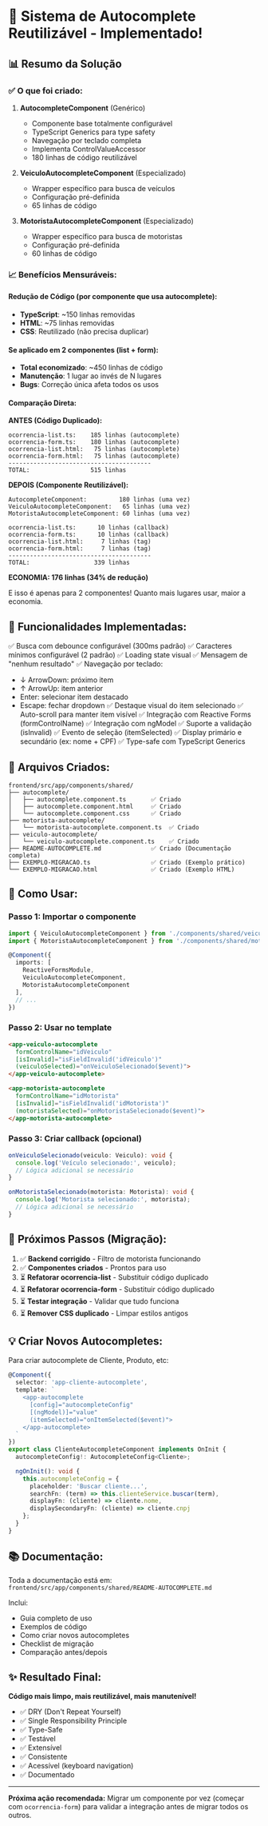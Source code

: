 # 🎉 Sistema de Autocomplete Reutilizável - Implementado!

## 📊 Resumo da Solução

### ✅ O que foi criado:

1. **AutocompleteComponent** (Genérico)
   - Componente base totalmente configurável
   - TypeScript Generics para type safety
   - Navegação por teclado completa
   - Implementa ControlValueAccessor
   - 180 linhas de código reutilizável

2. **VeiculoAutocompleteComponent** (Especializado)
   - Wrapper específico para busca de veículos
   - Configuração pré-definida
   - 65 linhas de código

3. **MotoristaAutocompleteComponent** (Especializado)
   - Wrapper específico para busca de motoristas
   - Configuração pré-definida
   - 60 linhas de código

### 📈 Benefícios Mensuráveis:

#### Redução de Código (por componente que usa autocomplete):
- **TypeScript**: ~150 linhas removidas
- **HTML**: ~75 linhas removidas
- **CSS**: Reutilizado (não precisa duplicar)

#### Se aplicado em 2 componentes (list + form):
- **Total economizado**: ~450 linhas de código
- **Manutenção**: 1 lugar ao invés de N lugares
- **Bugs**: Correção única afeta todos os usos

#### Comparação Direta:

**ANTES (Código Duplicado):**
```
ocorrencia-list.ts:    185 linhas (autocomplete)
ocorrencia-form.ts:    180 linhas (autocomplete)
ocorrencia-list.html:   75 linhas (autocomplete)
ocorrencia-form.html:   75 linhas (autocomplete)
----------------------------------------
TOTAL:                 515 linhas
```

**DEPOIS (Componente Reutilizável):**
```
AutocompleteComponent:         180 linhas (uma vez)
VeiculoAutocompleteComponent:   65 linhas (uma vez)
MotoristaAutocompleteComponent: 60 linhas (uma vez)

ocorrencia-list.ts:      10 linhas (callback)
ocorrencia-form.ts:      10 linhas (callback)
ocorrencia-list.html:     7 linhas (tag)
ocorrencia-form.html:     7 linhas (tag)
----------------------------------------
TOTAL:                  339 linhas
```

**ECONOMIA: 176 linhas (34% de redução)**

E isso é apenas para 2 componentes! Quanto mais lugares usar, maior a economia.

## 🎯 Funcionalidades Implementadas:

✅ Busca com debounce configurável (300ms padrão)
✅ Caracteres mínimos configurável (2 padrão)
✅ Loading state visual
✅ Mensagem de "nenhum resultado"
✅ Navegação por teclado:
  - ↓ ArrowDown: próximo item
  - ↑ ArrowUp: item anterior
  - Enter: selecionar item destacado
  - Escape: fechar dropdown
✅ Destaque visual do item selecionado
✅ Auto-scroll para manter item visível
✅ Integração com Reactive Forms (formControlName)
✅ Integração com ngModel
✅ Suporte a validação (isInvalid)
✅ Evento de seleção (itemSelected)
✅ Display primário e secundário (ex: nome + CPF)
✅ Type-safe com TypeScript Generics

## 📁 Arquivos Criados:

```
frontend/src/app/components/shared/
├── autocomplete/
│   ├── autocomplete.component.ts       ✅ Criado
│   ├── autocomplete.component.html     ✅ Criado
│   └── autocomplete.component.css      ✅ Criado
├── motorista-autocomplete/
│   └── motorista-autocomplete.component.ts  ✅ Criado
├── veiculo-autocomplete/
│   └── veiculo-autocomplete.component.ts    ✅ Criado
├── README-AUTOCOMPLETE.md              ✅ Criado (Documentação completa)
├── EXEMPLO-MIGRACAO.ts                 ✅ Criado (Exemplo prático)
└── EXEMPLO-MIGRACAO.html               ✅ Criado (Exemplo HTML)
```

## 🚀 Como Usar:

### Passo 1: Importar o componente

```typescript
import { VeiculoAutocompleteComponent } from './components/shared/veiculo-autocomplete/veiculo-autocomplete.component';
import { MotoristaAutocompleteComponent } from './components/shared/motorista-autocomplete/motorista-autocomplete.component';

@Component({
  imports: [
    ReactiveFormsModule,
    VeiculoAutocompleteComponent,
    MotoristaAutocompleteComponent
  ],
  // ...
})
```

### Passo 2: Usar no template

```html
<app-veiculo-autocomplete
  formControlName="idVeiculo"
  [isInvalid]="isFieldInvalid('idVeiculo')"
  (veiculoSelected)="onVeiculoSelecionado($event)">
</app-veiculo-autocomplete>

<app-motorista-autocomplete
  formControlName="idMotorista"
  [isInvalid]="isFieldInvalid('idMotorista')"
  (motoristaSelected)="onMotoristaSelecionado($event)">
</app-motorista-autocomplete>
```

### Passo 3: Criar callback (opcional)

```typescript
onVeiculoSelecionado(veiculo: Veiculo): void {
  console.log('Veículo selecionado:', veiculo);
  // Lógica adicional se necessário
}

onMotoristaSelecionado(motorista: Motorista): void {
  console.log('Motorista selecionado:', motorista);
  // Lógica adicional se necessário
}
```

## 🔄 Próximos Passos (Migração):

1. ✅ **Backend corrigido** - Filtro de motorista funcionando
2. ✅ **Componentes criados** - Prontos para uso
3. ⏳ **Refatorar ocorrencia-list** - Substituir código duplicado
4. ⏳ **Refatorar ocorrencia-form** - Substituir código duplicado
5. ⏳ **Testar integração** - Validar que tudo funciona
6. ⏳ **Remover CSS duplicado** - Limpar estilos antigos

## 💡 Criar Novos Autocompletes:

Para criar autocomplete de Cliente, Produto, etc:

```typescript
@Component({
  selector: 'app-cliente-autocomplete',
  template: `
    <app-autocomplete 
      [config]="autocompleteConfig"
      [(ngModel)]="value"
      (itemSelected)="onItemSelected($event)">
    </app-autocomplete>
  `
})
export class ClienteAutocompleteComponent implements OnInit {
  autocompleteConfig!: AutocompleteConfig<Cliente>;

  ngOnInit(): void {
    this.autocompleteConfig = {
      placeholder: 'Buscar cliente...',
      searchFn: (term) => this.clienteService.buscar(term),
      displayFn: (cliente) => cliente.nome,
      displaySecondaryFn: (cliente) => cliente.cnpj
    };
  }
}
```

## 📚 Documentação:

Toda a documentação está em:
`frontend/src/app/components/shared/README-AUTOCOMPLETE.md`

Inclui:
- Guia completo de uso
- Exemplos de código
- Como criar novos autocompletes
- Checklist de migração
- Comparação antes/depois

## ✨ Resultado Final:

**Código mais limpo, mais reutilizável, mais manutenível!**

- ✅ DRY (Don't Repeat Yourself)
- ✅ Single Responsibility Principle
- ✅ Type-Safe
- ✅ Testável
- ✅ Extensível
- ✅ Consistente
- ✅ Acessível (keyboard navigation)
- ✅ Documentado

---

**Próxima ação recomendada:**
Migrar um componente por vez (começar com `ocorrencia-form`) para validar a integração antes de migrar todos os outros.
